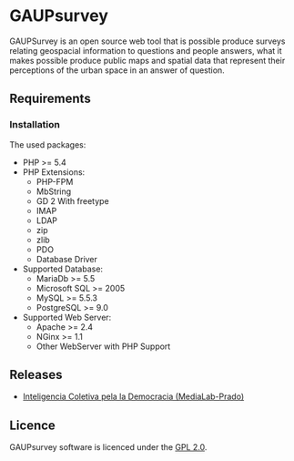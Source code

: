 # GAUPsurvey

GAUPSurvey is an open source web tool that is possible produce surveys relating geospacial information to questions and people answers, what it makes possible produce public maps and spatial data that represent their perceptions of the urban space in an answer of question.

## Requirements

### Installation

The used packages:
 - PHP >= 5.4
 - PHP Extensions: 
   - PHP-FPM
   - MbString
   - GD 2 With freetype
   - IMAP
   - LDAP
   - zip
   - zlib
   - PDO
   - Database Driver
 - Supported Database:
   - MariaDb >= 5.5
   - Microsoft SQL >= 2005
   - MySQL >= 5.5.3
   - PostgreSQL >= 9.0
 - Supported Web Server:
   - Apache >= 2.4
   - NGinx >= 1.1
   - Other WebServer with PHP Support

## Releases
- [Inteligencia Coletiva pela la Democracia (MediaLab-Prado)](docs/icdemocracia17.md)

## Licence
GAUPsurvey software is licenced under the [GPL 2.0](https://www.gnu.org/licenses/old-licenses/gpl-2.0.en.html).
